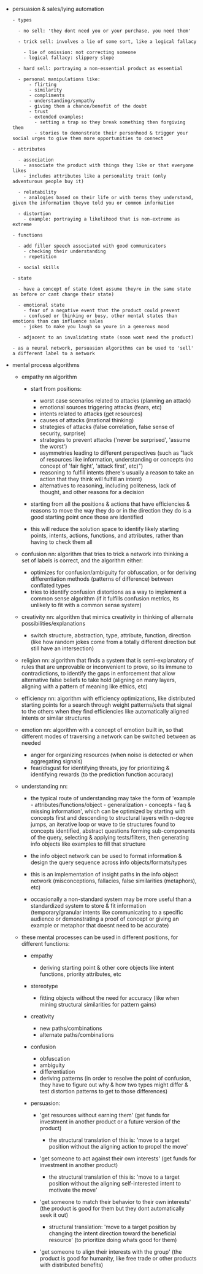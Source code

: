 - persuasion & sales/lying automation

      - types

        - no sell: 'they dont need you or your purchase, you need them'

        - trick sell: involves a lie of some sort, like a logical fallacy

          - lie of omission: not correcting someone
          - logical fallacy: slippery slope

        - hard sell: portraying a non-essential product as essential

        - personal manipulations like:
            - flirting
            - similarity
            - compliments
            - understanding/sympathy
            - giving them a chance/benefit of the doubt
            - trust
            - extended examples: 
              - setting a trap so they break something then forgiving them
              - stories to demonstrate their personhood & trigger your social urges to give them more opportunities to connect

      - attributes

        - association
          - associate the product with things they like or that everyone likes
          - includes attributes like a personality trait (only adventurous people buy it)

        - relatability
          - analogies based on their life or with terms they understand, given the information theyve told you or common information

        - distortion
          - example: portraying a likelihood that is non-extreme as extreme

      - functions

        - add filler speech associated with good communicators
          - checking their understanding
          - repetition

        - social skills

      - state

        - have a concept of state (dont assume theyre in the same state as before or cant change their state)

        - emotional state
          - fear of a negative event that the product could prevent
          - confused or thinking or busy, other mental states than emotions than can influence sales
          - jokes to make you laugh so youre in a generous mood

        - adjacent to an invalidating state (soon wont need the product)

      - as a neural network, persuasion algorithms can be used to 'sell' a different label to a network


- mental process algorithms

  - empathy nn algorithm

    - start from positions: 
      - worst case scenarios related to attacks (planning an attack)
      - emotional sources triggering attacks (fears, etc)
      - intents related to attacks (get resources)
      - causes of attacks (irrational thinking)
      - strategies of attacks (false correlation, false sense of security, surprise)
      - strategies to prevent attacks ('never be surprised', 'assume the worst')
      - asymmetries leading to different perspectives (such as "lack of resources like information, understanding or concepts (no concept of 'fair fight', 'attack first', etc)")
      - reasoning to fulfill intents (there's usually a reason to take an action that they think will fulfill an intent)
      - alternatives to reasoning, including politeness, lack of thought, and other reasons for a decision

    - starting from all the positions & actions that have efficiencies & reasons to move the way they do or in the direction they do is a good starting point once those are identified
    - this will reduce the solution space to identify likely starting points, intents, actions, functions, and attributes, rather than having to check them all

  - confusion nn: algorithm that tries to trick a network into thinking a set of labels is correct, and the algorithm either:

      - optimizes for confusion/ambiguity for obfuscation, or for deriving differentiation methods (patterns of difference) between conflated types
      - tries to identify confusion distortions as a way to implement a common sense algorithm (if it fulfills confusion metrics, its unlikely to fit with a common sense system)

  - creativity nn: algorithm that mimics creativity in thinking of alternate possibilities/explanations
      - switch structure, abstraction, type, attribute, function, direction (like how random jokes come from a totally different direction but still have an intersection)

  - religion nn: algorithm that finds a system that is semi-explanatory of rules that are unprovable or inconvenient to prove, so its immune to contradictions, to identify the gaps in enforcement that allow alternative false beliefs to take hold (aligning on many layers, aligning with a pattern of meaning like ethics, etc)

  - efficiency nn: algorithm with efficiency optimizations, like distributed starting points for a search through weight patterns/sets that signal to the others when they find efficiencies like automatically aligned intents or similar structures

  - emotion nn: algorithm with a concept of emotion built in, so that different modes of traversing a network can be switched between as needed 
      - anger for organizing resources (when noise is detected or when aggregating signals)
      - fear/disgust for identifying threats, joy for prioritizing & identifying rewards (to the prediction function accuracy)

  - understanding nn:

    - the typical route of understanding may take the form of 'example - attributes/functions/object - generalization - concepts - faq & missing information', which can be optimized by starting with concepts first and descending to structural layers with n-degree jumps, an iterative loop or wave to tie structures found to concepts identified, abstract questions forming sub-components of the query, selecting & applying tests/filters, then generating info objects like examples to fill that structure

    - the info object network can be used to format information & design the query sequence across info objects/formats/types

    - this is an implementation of insight paths in the info object network (misconceptions, fallacies, false similarities (metaphors), etc)

    - occasionally a non-standard system may be more useful than a standardized system to store & fit information (temporary/granular intents like communicating to a specific audience or demonstrating a proof of concept or giving an example or metaphor that doesnt need to be accurate)
  
  - these mental processes can be used in different positions, for different functions:
      
      - empathy
        - deriving starting point & other core objects like intent functions, priority attributes, etc

      - stereotype
        - fitting objects without the need for accuracy (like when mining structural similarities for pattern gains)

      - creativity
        - new paths/combinations
        - alternate paths/combinations

      - confusion
        - obfuscation
        - ambiguity
        - differentiation
        - deriving patterns (in order to resolve the point of confusion, they have to figure out why & how two types might differ & test distortion patterns to get to those differences)
      
      - persuasion: 
        
        - 'get resources without earning them' (get funds for investment in another product or a future version of the product)
          - the structural translation of this is: 'move to a target position without the aligning action to propel the move'
        
        - 'get someone to act against their own interests' (get funds for investment in another product)
          - the structural translation of this is: 'move to a target position without the aligning self-interested intent to motivate the move'

        - 'get someone to match their behavior to their own interests' (the product is good for them but they dont automatically seek it out)
          - structural translation: 'move to a target position by changing the intent direction toward the beneficial resource' (to prioritize doing whats good for them)
        
        - 'get someone to align their interests with the group' (the product is good for humanity, like free trade or other products with distributed benefits)
